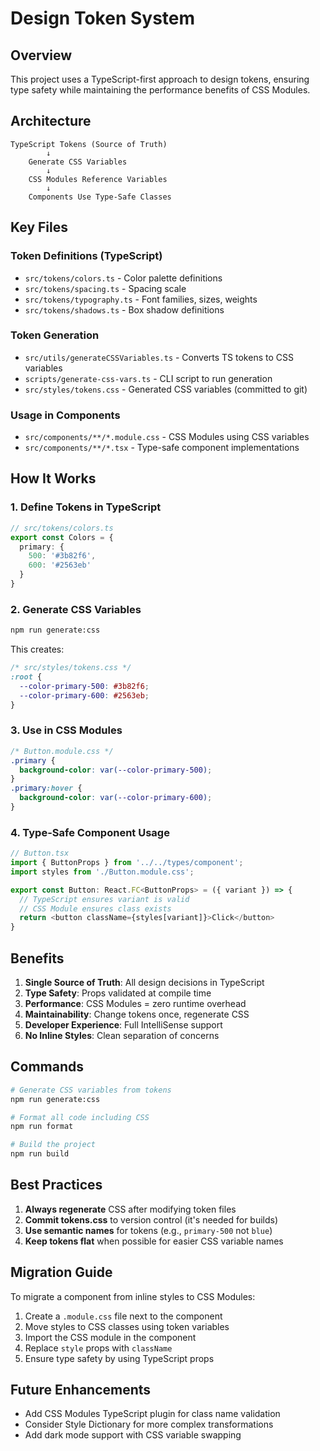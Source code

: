 # Design Token System

## Overview

This project uses a TypeScript-first approach to design tokens, ensuring type safety while maintaining the performance benefits of CSS Modules.

## Architecture

```
TypeScript Tokens (Source of Truth)
        ↓
    Generate CSS Variables
        ↓
    CSS Modules Reference Variables
        ↓
    Components Use Type-Safe Classes
```

## Key Files

### Token Definitions (TypeScript)
- `src/tokens/colors.ts` - Color palette definitions
- `src/tokens/spacing.ts` - Spacing scale
- `src/tokens/typography.ts` - Font families, sizes, weights
- `src/tokens/shadows.ts` - Box shadow definitions

### Token Generation
- `src/utils/generateCSSVariables.ts` - Converts TS tokens to CSS variables
- `scripts/generate-css-vars.ts` - CLI script to run generation
- `src/styles/tokens.css` - Generated CSS variables (committed to git)

### Usage in Components
- `src/components/**/*.module.css` - CSS Modules using CSS variables
- `src/components/**/*.tsx` - Type-safe component implementations

## How It Works

### 1. Define Tokens in TypeScript
```typescript
// src/tokens/colors.ts
export const Colors = {
  primary: {
    500: '#3b82f6',
    600: '#2563eb'
  }
}
```

### 2. Generate CSS Variables
```bash
npm run generate:css
```

This creates:
```css
/* src/styles/tokens.css */
:root {
  --color-primary-500: #3b82f6;
  --color-primary-600: #2563eb;
}
```

### 3. Use in CSS Modules
```css
/* Button.module.css */
.primary {
  background-color: var(--color-primary-500);
}
.primary:hover {
  background-color: var(--color-primary-600);
}
```

### 4. Type-Safe Component Usage
```typescript
// Button.tsx
import { ButtonProps } from '../../types/component';
import styles from './Button.module.css';

export const Button: React.FC<ButtonProps> = ({ variant }) => {
  // TypeScript ensures variant is valid
  // CSS Module ensures class exists
  return <button className={styles[variant]}>Click</button>
}
```

## Benefits

1. **Single Source of Truth**: All design decisions in TypeScript
2. **Type Safety**: Props validated at compile time
3. **Performance**: CSS Modules = zero runtime overhead
4. **Maintainability**: Change tokens once, regenerate CSS
5. **Developer Experience**: Full IntelliSense support
6. **No Inline Styles**: Clean separation of concerns

## Commands

```bash
# Generate CSS variables from tokens
npm run generate:css

# Format all code including CSS
npm run format

# Build the project
npm run build
```

## Best Practices

1. **Always regenerate** CSS after modifying token files
2. **Commit tokens.css** to version control (it's needed for builds)
3. **Use semantic names** for tokens (e.g., `primary-500` not `blue`)
4. **Keep tokens flat** when possible for easier CSS variable names

## Migration Guide

To migrate a component from inline styles to CSS Modules:

1. Create a `.module.css` file next to the component
2. Move styles to CSS classes using token variables
3. Import the CSS module in the component
4. Replace `style` props with `className`
5. Ensure type safety by using TypeScript props

## Future Enhancements

- Add CSS Modules TypeScript plugin for class name validation
- Consider Style Dictionary for more complex transformations
- Add dark mode support with CSS variable swapping